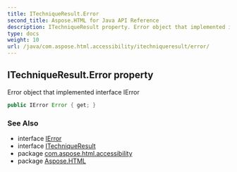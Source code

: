 ```yaml
---
title: ITechniqueResult.Error
second_title: Aspose.HTML for Java API Reference
description: ITechniqueResult property. Error object that implemented interface IError
type: docs
weight: 10
url: /java/com.aspose.html.accessibility/itechniqueresult/error/
---
```

## ITechniqueResult.Error property

Error object that implemented interface IError

```java
public IError Error { get; }
```

### See Also

* interface [IError](../../ierror/)
* interface [ITechniqueResult](../)
* package [com.aspose.html.accessibility](../../../com.aspose.html.accessibility/)
* package [Aspose.HTML](../../../)
